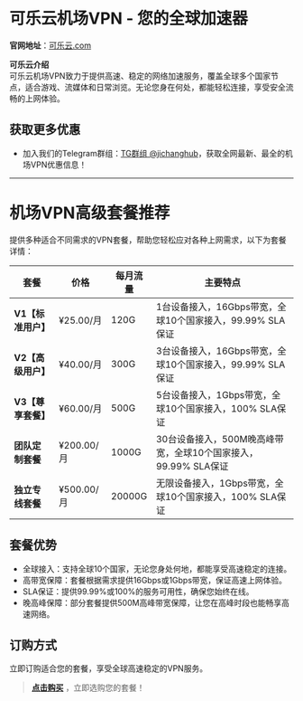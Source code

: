 # 可乐云机场VPN - 您的全球加速器

**官网地址**：[可乐云.com](https://eded.keley02.top/#/login?code=Qy6I3FWO)

**可乐云介绍**  
可乐云机场VPN致力于提供高速、稳定的网络加速服务，覆盖全球多个国家节点，适合游戏、流媒体和日常浏览。无论您身在何处，都能轻松连接，享受安全流畅的上网体验。

## 获取更多优惠
- 加入我们的Telegram群组：[TG群组 @jichanghub](https://t.me/jichanghub)，获取全网最新、最全的机场VPN优惠信息！

---

# 机场VPN高级套餐推荐

提供多种适合不同需求的VPN套餐，帮助您轻松应对各种上网需求，以下为套餐详情：

| 套餐                | 价格          | 每月流量       | 主要特点                             |
|---------------------|---------------|----------------|--------------------------------------|
| **V1【标准用户】**  | ¥25.00/月     | 120G           | 1台设备接入，16Gbps带宽，全球10个国家接入，99.99% SLA保证 |
| **V2【高级用户】**  | ¥40.00/月     | 300G           | 3台设备接入，16Gbps带宽，全球10个国家接入，99.99% SLA保证 |
| **V3【尊享套餐】**  | ¥60.00/月     | 500G           | 5台设备接入，1Gbps带宽，全球10个国家接入，100% SLA保证 |
| **团队定制套餐**    | ¥200.00/月    | 1000G          | 30台设备接入，500M晚高峰带宽，全球10个国家接入，99.99% SLA保证 |
| **独立专线套餐**    | ¥500.00/月    | 20000G         | 无限设备接入，1Gbps带宽，全球10个国家接入，100% SLA保证 |

## 套餐优势
- 全球接入：支持全球10个国家，无论您身处何地，都能享受高速稳定的连接。
- 高带宽保障：套餐根据需求提供16Gbps或1Gbps带宽，保证高速上网体验。
- SLA保证：提供99.99%或100%的服务可用性，确保您始终在线。
- 晚高峰保障：部分套餐提供500M高峰带宽保障，让您在高峰时段也能畅享高速网络。

## 订购方式
立即订购适合您的套餐，享受全球高速稳定的VPN服务。

> [**点击购买**](https://eded.keley02.top/#/login?code=Qy6I3FWO) ，立即选购您的套餐！

